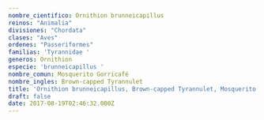 ```yaml
---
nombre_cientifico: Ornithion brunneicapillus
reinos: "Animalia"
divisiones: "Chordata"
clases: "Aves"
ordenes: "Passeriformes"
familias: 'Tyrannidae '
generos: Ornithion
especie: 'brunneicapillus '
nombre_comun: Mosquerito Gorricafé
nombre_ingles: Brown-capped Tyrannulet
title: 'Ornithion brunneicapillus, Brown-capped Tyrannulet, Mosquerito Gorricafé'
draft: false
date: 2017-08-19T02:46:32.000Z
---
```



